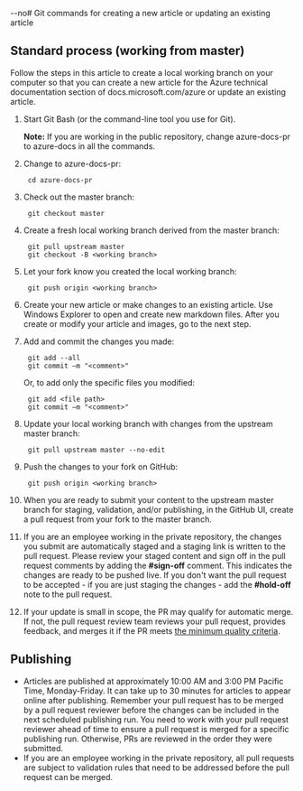  --no# Git commands for creating a new article or updating an existing article
## Standard process (working from master)
Follow the steps in this article to create a local working branch on your computer so that you can create a new article for the Azure technical documentation section of docs.microsoft.com/azure or update an existing article.

1. Start Git Bash (or the command-line tool you use for Git).
   
   **Note:** If you are working in the public repository, change azure-docs-pr to azure-docs in all the commands.
2. Change to azure-docs-pr:
   
        cd azure-docs-pr
3. Check out the master branch:
   
        git checkout master
4. Create a fresh local working branch derived from the master branch:
   
        git pull upstream master
        git checkout -B <working branch>
5. Let your fork know you created the local working branch:
   
        git push origin <working branch>
6. Create your new article or make changes to an existing article. Use Windows Explorer to open and create new markdown files. After you create or modify your article and images, go to the next step.
7. Add and commit the changes you made:
   
        git add --all
        git commit –m "<comment>"
   
   Or, to add only the specific files you modified:
   
        git add <file path>
        git commit –m "<comment>"
8. Update your local working branch with changes from the upstream master branch:
   
        git pull upstream master --no-edit
9. Push the changes to your fork on GitHub:
   
        git push origin <working branch>
       
10. When you are ready to submit your content to the upstream master branch for staging, validation, and/or publishing, in the GitHub UI, create a pull request from your fork to the master branch.
11. If you are an employee working in the private repository, the changes you submit are automatically staged and a staging link is written to the pull request. Please review your staged content and sign off in the pull request comments by adding the **#sign-off** comment.  This indicates the changes are ready to be pushed live.  If you don't want the pull request to be accepted - if you are just staging the changes - add the **#hold-off** note to the pull request.
12. If your update is small in scope, the PR may qualify for automatic merge. If not, the pull request review team reviews your pull request, provides feedback, and merges it if the PR meets [the minimum quality criteria](contributor-guide-pr-criteria).

## Publishing
* Articles are published at approximately 10:00 AM and 3:00 PM Pacific Time, Monday-Friday. It can take up to 30 minutes for articles to appear online after publishing. Remember your pull request has to be merged by a pull request reviewer before the changes can be included in the next scheduled publishing run. You need to work with your pull request reviewer ahead of time to ensure a pull request is merged for a specific publishing run. Otherwise, PRs are reviewed in the order they were submitted.
* If you are an employee working in the private repository, all pull requests are subject to validation rules that need to be addressed before the pull request can be merged.
